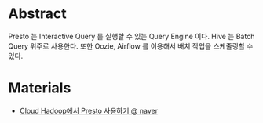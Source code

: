 # Abstract

Presto 는 Interactive Query 를 실행할 수 있는 Query Engine 이다. Hive 는 Batch Query 위주로 사용한다. 또한 Oozie, Airflow 를 이용해서 배치 작업을 스케줄링할 수 있다.

# Materials

* [Cloud Hadoop에서 Presto 사용하기 @ naver](https://docs.ncloud.com/ko/hadoop/chadoop-4-7.html)



